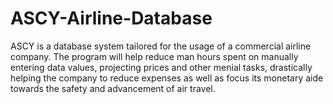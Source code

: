 # ASCY-Airline-Database
ASCY is a database system tailored for the usage of a commercial airline company. The program will help reduce man hours spent on manually entering data values, projecting prices and other menial tasks, drastically helping the company to reduce expenses as well as focus its monetary aide towards the safety and advancement of air travel.
